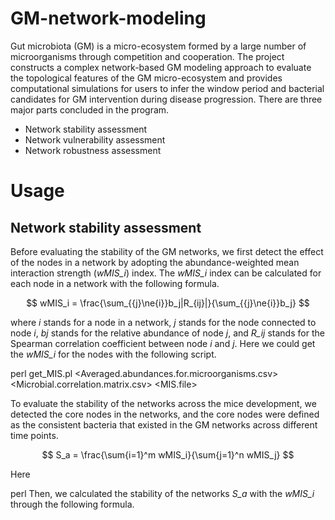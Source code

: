 # GM-network-modeling
Gut microbiota (GM) is a micro-ecosystem formed by a large number of microorganisms through competition and cooperation. The project constructs a complex network-based GM modeling approach to evaluate the topological features of the GM micro-ecosystem and provides computational simulations for users to infer the window period and bacterial candidates for GM intervention during disease progression. There are three major parts concluded in the program.<br>
* Network stability assessment<br>
* Network vulnerability assessment<br>
* Network robustness assessment<br>
# Usage
## Network stability assessment  
Before evaluating the stability of the GM networks, we first detect the effect of the nodes in a network by adopting the abundance-weighted mean interaction strength (*wMIS_i*) index. The *wMIS_i* index can be calculated for each node in a network with the following formula.<br>

$$ wMIS_i = \frac{\sum_{{j}\ne{i}}b_j|R_{ij}|}{\sum_{{j}\ne{i}}b_j} $$

where *i* stands for a node in a network, *j* stands for the node connected to node *i*, *bj* stands for the relative abundance of node *j*, and *R_ij* stands for the Spearman correlation coefficient between node *i* and *j*. Here we could get the *wMIS_i* for the nodes with the following script.

perl get_MIS.pl <Averaged.abundances.for.microorganisms.csv> <Microbial.correlation.matrix.csv> <MIS.file>

To evaluate the stability of the networks across the mice development, we detected the core nodes in the networks, and the core nodes were defined as the consistent bacteria that existed in the GM networks across different time points.<br>

$$ S_a = \frac{\sum{i=1}^m wMIS_i}{\sum{j=1}^n wMIS_j} $$

Here

perl 
Then, we calculated the stability of the networks *S_a* with the *wMIS_i* through the following formula.<br>

